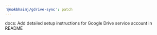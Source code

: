 ```yaml
---
'@mokbhaimj/gdrive-sync': patch
---
```


docs: Add detailed setup instructions for Google Drive service account in README
